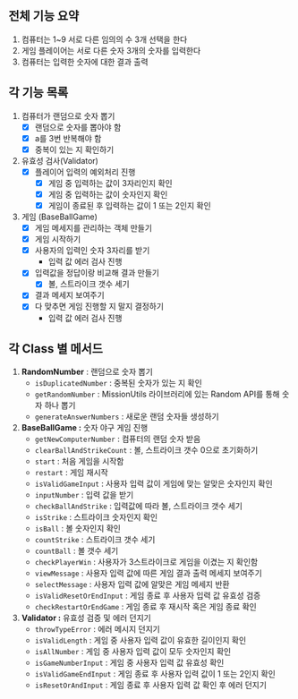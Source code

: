 ## 전체 기능 요약

1. 컴퓨터는 1~9 서로 다른 임의의 수 3개 선택을 한다
2. 게임 플레이어는 서로 다른 숫자 3개의 숫자를 입력한다
3. 컴퓨터는 입력한 숫자에 대한 결과 출력

## 각 기능 목록

1. 컴퓨터가 랜덤으로 숫자 뽑기
   - [x] 랜덤으로 숫자를 뽑아야 함
   - [x] a를 3번 반복해야 함
   - [x] 중복이 있는 지 확인하기
2. 유효성 검사(Validator)
   - [x] 플레이어 입력의 예외처리 진행
     - [x] 게임 중 입력하는 값이 3자리인지 확인
     - [x] 게임 중 입력하는 값이 숫자인지 확인
     - [x] 게임이 종료된 후 입력하는 값이 1 또는 2인지 확인
3. 게임 (BaseBallGame)
   - [x] 게임 메세지를 관리하는 객체 만들기
   - [x] 게임 시작하기
   - [x] 사용자의 입력인 숫자 3자리를 받기
     - 입력 값 에러 검사 진행
   - [x] 입력값을 정답이랑 비교해 결과 만들기
     - [x] 볼, 스트라이크 갯수 세기
   - [x] 결과 메세지 보여주기
   - [x] 다 맞추면 게임 진행할 지 말지 결정하기
     - 입력 값 에러 검사 진행

## 각 Class 별 메서드

1. **RandomNumber** : 랜덤으로 숫자 뽑기
   - `isDuplicatedNumber` : 중복된 숫자가 있는 지 확인
   - `getRandomNumber` : MissionUtils 라이브러리에 있는 Random API를 통해 숫자 하나 뽑기
   - `generateAnswerNumbers` : 새로운 랜덤 숫자들 생성하기
2. **BaseBallGame :** 숫자 야구 게임 진행
   - `getNewComputerNumber` : 컴퓨터의 랜덤 숫자 받음
   - `clearBallAndStrikeCount` : 볼, 스트라이크 갯수 0으로 초기화하기
   - `start` : 처음 게임을 시작함
   - `restart` : 게임 재시작
   - `isValidGameInput` : 사용자 입력 값이 게임에 맞는 알맞은 숫자인지 확인
   - `inputNumber` : 입력 값을 받기
   - `checkBallAndStrike` : 입력값에 따라 볼, 스트라이크 갯수 세기
   - `isStrike` : 스트라이크 숫자인지 확인
   - `isBall` : 볼 숫자인지 확인
   - `countStrike` : 스트라이크 갯수 세기
   - `countBall` : 볼 갯수 세기
   - `checkPlayerWin` : 사용자가 3스트라이크로 게임을 이겼는 지 확인함
   - `viewMessage` : 사용자 입력 값에 따른 게임 결과 출력 메세지 보여주기
   - `selectMessage` : 사용자 입력 값에 알맞은 게임 메세지 반환
   - `isValidResetOrEndInput` : 게임 종료 후 사용자 입력 값 유효성 검증
   - `checkRestartOrEndGame` : 게임 종료 후 재시작 혹은 게임 종료 확인
3. **Validator :** 유효성 검증 및 에러 던지기
   - `throwTypeError` : 에러 메시지 던지기
   - `isValidLength` : 게임 중 사용자 입력 값이 유효한 길이인지 확인
   - `isAllNumber` : 게임 중 사용자 입력 값이 모두 숫자인지 확인
   - `isGameNumberInput` : 게임 중 사용자 입력 값 유효성 확인
   - `isValidGameEndInput` : 게임 종료 후 사용자 입력 값이 1 또는 2인지 확인
   - `isResetOrAndInput` : 게임 종료 후 사용자 입력 값 확인 후 에러 던지기

